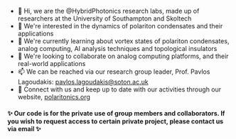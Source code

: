 - 👋 Hi, we are the @HybridPhotonics research labs, made up of researchers at the University of Southampton and Skoltech
- 👀 We're interested in the dynamics of polariton condensates and their applications
- 🌱 We're currently learning about vortex states of polariton condensates, analog computing, AI analysis techniques and topological insulators
- 💞️ We're looking to collaborate on analog computing platforms, and their real-world applications
- 📫 We can be reached via our research group leader, Prof. Pavlos Lagoudakis: pavlos.lagoudakis@soton.ac.uk
- 🔗 Connect with us and keep up to date with our activities through our website, [polaritonics.org](https://www.polaritonics.org/home)


#### ✨ Our code is for the private use of group members and collaborators. If you wish to request access to certain private project, please contact us via email ✨
